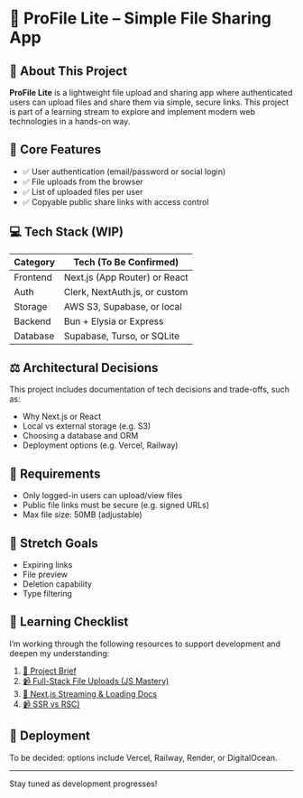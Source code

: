 # 📁 ProFile Lite – Simple File Sharing App

## 🧪 About This Project

**ProFile Lite** is a lightweight file upload and sharing app where authenticated users can upload files and share them via simple, secure links. This project is part of a learning stream to explore and implement modern web technologies in a hands-on way.

## 🎯 Core Features

- ✅ User authentication (email/password or social login)
- ✅ File uploads from the browser
- ✅ List of uploaded files per user
- ✅ Copyable public share links with access control

## 💻 Tech Stack (WIP)

| Category | Tech (To Be Confirmed)        |
| -------- | ----------------------------- |
| Frontend | Next.js (App Router) or React |
| Auth     | Clerk, NextAuth.js, or custom |
| Storage  | AWS S3, Supabase, or local    |
| Backend  | Bun + Elysia or Express       |
| Database | Supabase, Turso, or SQLite    |

## ⚖️ Architectural Decisions

This project includes documentation of tech decisions and trade-offs, such as:

- Why Next.js or React
- Local vs external storage (e.g. S3)
- Choosing a database and ORM
- Deployment options (e.g. Vercel, Railway)

## 🧪 Requirements

- Only logged-in users can upload/view files
- Public file links must be secure (e.g. signed URLs)
- Max file size: 50MB (adjustable)

## 🌟 Stretch Goals

- Expiring links
- File preview
- Deletion capability
- Type filtering

## 🚧 Learning Checklist

I’m working through the following resources to support development and deepen my understanding:

1. [🧠 Project Brief](https://chatgpt.com/canvas/shared/67fef54fab3081918a0890ec5bae39cd)
2. [📹 Full-Stack File Uploads (JS Mastery)](https://www.youtube.com/watch?v=Zq5fmkH0T78&ab_channel=JavaScriptMastery)
3. [📖 Next.js Streaming & Loading Docs](https://nextjs.org/docs/app/building-your-application/routing/loading-ui-and-streaming)
4. [📹 SSR vs RSC)](https://www.youtube.com/watch?v=jEJEFAc8tSI&ab_channel=KodapsAcademy)

## 🚀 Deployment

To be decided: options include Vercel, Railway, Render, or DigitalOcean.

---

Stay tuned as development progresses!
